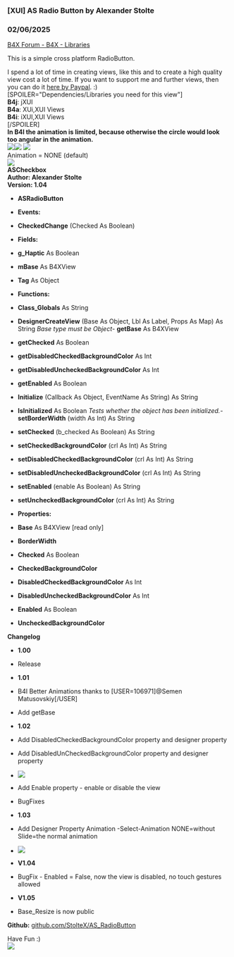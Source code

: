 ###  [XUI] AS Radio Button by Alexander Stolte
### 02/06/2025
[B4X Forum - B4X - Libraries](https://www.b4x.com/android/forum/threads/121959/)

This is a simple cross platform RadioButton.  
  
I spend a lot of time in creating views, like this and to create a high quality view cost a lot of time. If you want to support me and further views, then you can do it [here by Paypal](https://www.paypal.com/donate/?hosted_button_id=PBJGJWDDSM6ZG). :)  
[SPOILER="Dependencies/Libraries you need for this view"]  
**B4j**: jXUI  
**B4a**: XUi,XUI Views  
**B4i**: iXUI,XUI Views  
[/SPOILER]  
**In B4I the animation is limited, because otherwise the circle would look too angular in the animation.**  
![](https://www.b4x.com/android/forum/attachments/99607)![](https://www.b4x.com/android/forum/attachments/99608) ![](https://www.b4x.com/android/forum/attachments/103682)  
Animation = NONE (default)  
![](https://www.b4x.com/android/forum/attachments/114066)  
**ASCheckbox  
Author: Alexander Stolte  
Version: 1.04**  

- **ASRadioButton**

- **Events:**

- **CheckedChange** (Checked As Boolean)

- **Fields:**

- **g\_Haptic** As Boolean
- **mBase** As B4XView
- **Tag** As Object

- **Functions:**

- **Class\_Globals** As String
- **DesignerCreateView** (Base As Object, Lbl As Label, Props As Map) As String
*Base type must be Object*- **getBase** As B4XView
- **getChecked** As Boolean
- **getDisabledCheckedBackgroundColor** As Int
- **getDisabledUncheckedBackgroundColor** As Int
- **getEnabled** As Boolean
- **Initialize** (Callback As Object, EventName As String) As String
- **IsInitialized** As Boolean
*Tests whether the object has been initialized.*- **setBorderWidth** (width As Int) As String
- **setChecked** (b\_checked As Boolean) As String
- **setCheckedBackgroundColor** (crl As Int) As String
- **setDisabledCheckedBackgroundColor** (crl As Int) As String
- **setDisabledUncheckedBackgroundColor** (crl As Int) As String
- **setEnabled** (enable As Boolean) As String
- **setUncheckedBackgroundColor** (crl As Int) As String

- **Properties:**

- **Base** As B4XView [read only]
- **BorderWidth**
- **Checked** As Boolean
- **CheckedBackgroundColor**
- **DisabledCheckedBackgroundColor** As Int
- **DisabledUncheckedBackgroundColor** As Int
- **Enabled** As Boolean
- **UncheckedBackgroundColor**

**Changelog**  

- **1.00**

- Release

- **1.01**

- B4I Better Animations thanks to [USER=106971]@Semen Matusovskiy[/USER]
- Add getBase

- **1.02**

- Add DisabledCheckedBackgroundColor property and designer property
- Add DisabledUnCheckedBackgroundColor property and designer property

- ![](https://www.b4x.com/android/forum/attachments/103682)

- Add Enable property - enable or disable the view
- BugFixes

- **1.03**

- Add Designer Property Animation -Select-Animation NONE=without Slide=the normal animation

- ![](https://www.b4x.com/android/forum/attachments/114066)

- **V1.04**

- BugFix - Enabled = False, now the view is disabled, no touch gestures allowed

- **V1.05**

- Base\_Resize is now public

**Github:** [github.com/StolteX/AS\_RadioButton](https://github.com/StolteX/AS_RadioButton)  
  
Have Fun :)  
[![](https://www.b4x.com/android/forum/attachments/paypal-donate-button-png-clipart-png.79848/)](https://www.paypal.com/donate/?hosted_button_id=PBJGJWDDSM6ZG)